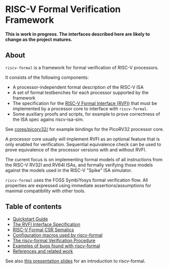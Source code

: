 
RISC-V Formal Verification Framework
====================================

**This is work in progress. The interfaces described here are likely to change as the project matures.**

About
-----

`riscv-formal` is a framework for formal verification of RISC-V processors.

It consists of the following components:
- A processor-independent formal description of the RISC-V ISA
- A set of formal testbenches for each processor supported by the framework
- The specification for the [RISC-V Formal Interface (RVFI)](docs/rvfi.md) that must be implemented by a processor core to interface with `riscv-formal`.
- Some auxiliary proofs and scripts, for example to prove correctness of the ISA spec agains riscv-isa-sim.

See [cores/picorv32/](cores/picorv32/) for example bindings for the PicoRV32 processor core.

A processor core usually will implement RVFI as an optional feature that is only enabled for verification. Sequential equivalence check can be used to prove equivalence of the processor versions with and without RVFI.

The current focus is on implementing formal models of all instructions from the RISC-V RV32I and RV64I ISAs, and formally verifying those models against the models used in the RISC-V "Spike" ISA simulator.

`riscv-formal` uses the FOSS SymbiYosys formal verification flow. All properties are expressed using immediate assertions/assumptions for maximal compatibility with other tools.

Table of contents
-----------------

- [Quickstart Guide](docs/quickstart.md)
- [The RVFI Interface Specification](docs/rvfi.md)
- [RISC-V Formal CSR Sematics](docs/csrs.md)
- [Configuration macros used by riscv-formal](docs/config.md)
- [The riscv-formal Verification Procedure](docs/procedure.md)
- [Examples of bugs found with riscv-formal](docs/examplebugs.md)
- [References and related work](docs/references.md)

See also [this presentation slides](http://www.clifford.at/papers/2017/riscv-formal/) for an introduction to riscv-formal.

